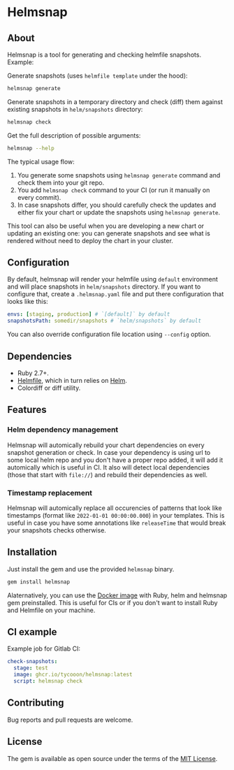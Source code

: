 # Helmsnap

## About

Helmsnap is a tool for generating and checking helmfile snapshots. Example:

Generate snapshots (uses `helmfile template` under the hood):

```sh
helmsnap generate
```

Generate snapshots in a temporary directory and check (diff) them against existing snapshots in `helm/snapshots` directory:

```sh
helmsnap check
```

Get the full description of possible arguments:

```sh
helmsnap --help
```

The typical usage flow:

1. You generate some snapshots using `helmsnap generate` command and check them into your git repo.
2. You add `helmsnap check` command to your CI (or run it manually on every commit).
3. In case snapshots differ, you should carefully check the updates and either fix your chart or update the snapshots using `helmsnap generate`.

This tool can also be useful when you are developing a new chart or updating an existing one: you can generate snapshots and see what is rendered without need to deploy the chart in your cluster.

## Configuration

By default, helmsnap will render your helmfile using `default` environment and will place snapshots in `helm/snapshots` directory. If you want to configure that, create a `.helmsnap.yaml` file and put there configuration that looks like this:

```yaml
envs: [staging, production] # `[default]` by default
snapshotsPath: somedir/snapshots # `helm/snapshots` by default
```

You can also override configuration file location using `--config` option.

## Dependencies

- Ruby 2.7+.
- [Helmfile](https://github.com/roboll/helmfile), which in turn relies on [Helm](https://github.com/helm/helm).
- Colordiff or diff utility.

## Features

### Helm dependency management

Helmsnap will automically rebuild your chart dependencies on every snapshot generation or check. In case your dependency is using url to some local helm repo and you don't have a proper repo added, it will add it automically which is useful in CI. It also will detect local dependencies (those that start with `file://`) and rebuild their dependencies as well.

### Timestamp replacement

Helmsnap will automically replace all occurencies of patterns that look like timestamps (format like `2022-01-01 00:00:00.000`) in your templates. This is useful in case you have some annotations like `releaseTime` that would break your snapshots checks otherwise.

## Installation

Just install the gem and use the provided `helmsnap` binary.

```sh
gem install helmsnap
```

Alaternatively, you can use the [Docker image](https://github.com/tycooon/helmsnap/pkgs/container/helmsnap) with Ruby, helm and helmsnap gem preinstalled. This is useful for CIs or if you don't want to install Ruby and Helmfile on your machine.

## CI example

Example job for Gitlab CI:

```yaml
check-snapshots:
  stage: test
  image: ghcr.io/tycooon/helmsnap:latest
  script: helmsnap check
```

## Contributing

Bug reports and pull requests are welcome.

## License

The gem is available as open source under the terms of the [MIT License](https://opensource.org/licenses/MIT).
